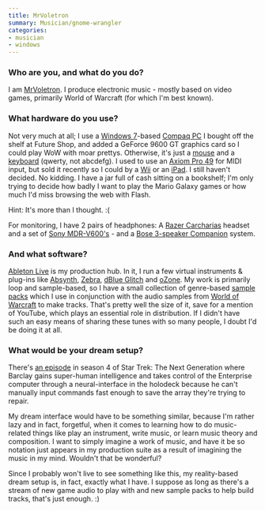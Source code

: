 ```yaml
---
title: MrVoletron
summary: Musician/gnome-wrangler
categories:
- musician
- windows
---
```


### Who are you, and what do you do?

I am [MrVoletron](http://www.youtube.com/mrvoletron "MrVoletron's YouTube page."). I produce electronic music - mostly based on video games, primarily World of Warcraft (for which I'm best known).

### What hardware do you use?

Not very much at all; I use a [Windows 7][windows-7]-based [Compaq PC][presario-sr5648f] I bought off the shelf at Future Shop, and added a GeForce 9600 GT graphics card so I could play WoW with moar prettys. Otherwise, it's just a [mouse][naga] and a [keyboard][g15] (qwerty, not abcdefg). I used to use an [Axiom Pro 49][axiom-pro-49] for MIDI input, but sold it recently so I could by a [Wii][] or an [iPad][]. I still haven't decided. No kidding. I have a jar full of cash sitting on a bookshelf; I'm only trying to decide how badly I want to play the Mario Galaxy games or how much I'd miss browsing the web with Flash.

Hint: It's more than I thought. :(

For monitoring, I have 2 pairs of headphones: A [Razer Carcharias][carcharias] headset and a set of [Sony MDR-V600's][mdr-v600] - and a [Bose 3-speaker Companion][companion-3] system.

### And what software?

[Ableton Live][live] is my production hub. In it, I run a few virtual instruments & plug-ins like [Absynth][], [Zebra][], [dBlue Glitch][glitch] and [oZone][]. My work is primarily loop and sample-based, so I have a small collection of genre-based [sample packs][loopmasters] which I use in conjunction with the audio samples from [World of Warcraft][wow] to make tracks. That's pretty well the size of it, save for a mention of YouTube, which plays an essential role in distribution. If I didn't have such an easy means of sharing these tunes with so many people, I doubt I'd be doing it at all.

### What would be your dream setup?

There's [an episode](http://en.wikipedia.org/wiki/The_Nth_Degree_\(Star_Trek:_The_Next_Generation\) "A Wikipedia entry for a Star Trek episode.") in season 4 of Star Trek: The Next Generation where Barclay gains super-human intelligence and takes control of the Enterprise computer through a neural-interface in the holodeck because he can't manually input commands fast enough to save the array they're trying to repair.

My dream interface would have to be something similar, because I'm rather lazy and in fact, forgetful, when it comes to learning how to do music-related things like play an instrument, write music, or learn music theory and composition. I want to simply imagine a work of music, and have it be so notation just appears in my production suite as a result of imagining the music in my mind. Wouldn't that be wonderful?

Since I probably won't live to see something like this, my reality-based dream setup is, in fact, exactly what I have. I suppose as long as there's a stream of new game audio to play with and new sample packs to help build tracks, that's just enough. :)

[axiom-pro-49]: http://www.m-audio.com/products/en_us/AxiomPro49.html "A 49-Key USB MIDI controller."
[carcharias]: https://www.amazon.com/Razer-Carcharias-Over-Gaming-Headset/dp/B001PTH0VW "A gaming headset."
[companion-3]: https://www.amazon.com/Bose-Companion-Multimedia-Speaker-System/dp/B00011CNWG "Three-piece stereo speakers for computers."
[g15]: https://www.amazon.com/Logitech-G15-Gaming-Keyboard-Black/dp/B000UHE8YM "A gaming keyboard."
[ipad]: https://www.apple.com/ipad/ "A tablet device."
[mdr-v600]: https://www.amazon.com/Sony-MDR-V600-Headphone-Discontinued-Manufacturer/dp/B00001W0DI "Studio headphones."
[naga]: http://store.razerzone.com/store/razerusa/en_US/pd/productID.169418900 "A gaming mouse."
[presario-sr5648f]: http://h10025.www1.hp.com/ewfrf/wc/product?lc=en&dlc=en&cc=us&site=null&key=null&product=3809125& "A tower desktop PC."
[wii]: https://www.nintendo.com/wii "A unique gaming console."
[absynth]: https://www.native-instruments.com/en/products/komplete/synths/absynth-5/ "A synthesiser/audio effects plugin."
[glitch]: http://illformed.org/plugins/ "An effects sequencer."
[live]: https://www.ableton.com/en/live/ "Musical creation software."
[loopmasters]: https://www.loopmasters.com/ "Royalty-free audio samples."
[ozone]: https://www.izotope.com/en/products/master-and-deliver/ozone.html "A mastering system plugin."
[windows-7]: https://en.wikipedia.org/wiki/Windows_7 "An operating system."
[wow]: http://us.battle.net/wow/en/ "A fantasy MMORPG."
[zebra]: http://www.u-he.com/cms/zebra "A modular synthesiser."
